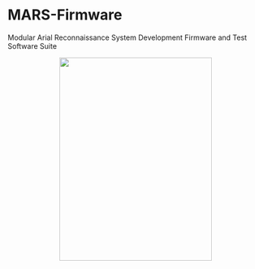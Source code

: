 # MARS-Firmware

Modular Arial Reconnaissance System Development Firmware and Test Software Suite


<p align = "center">
<img src = "https://github.com/nyameaama/MARS-Firmware/blob/main/assets/Screenshot%202023-01-24%20at%201.18.06%20AM.png" width = "300" height = "400"/>
</p>
